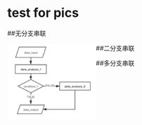
# test for pics


##无分支串联


##二分支串联
<img src="https://github.com/grace413/pic_test/blob/master/%E4%BA%8C%E5%88%86%E6%94%AF%E4%B8%B2%E8%81%94.jpg?raw=true" width = "40%" height = "40%" alt="pic_2" 
align=left>


##多分支串联

